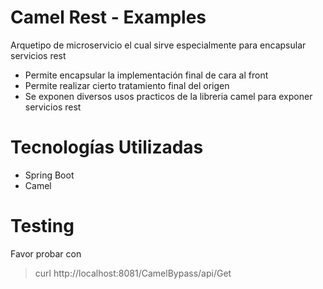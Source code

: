 # Camel Rest - Examples
Arquetipo de microservicio el cual sirve especialmente para encapsular servicios rest

- Permite encapsular la implementación final de cara al front
- Permite realizar cierto tratamiento final del origen
- Se exponen diversos usos practicos de la libreria camel para exponer servicios rest

# Tecnologías Utilizadas
- Spring Boot
- Camel

# Testing
Favor probar con

> curl http://localhost:8081/CamelBypass/api/Get
